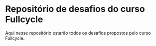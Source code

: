 # Repositório de desafios do curso Fullcycle

Aqui nesse repositório estarão todos os desafios propostos pelo curso Fullcycle.
